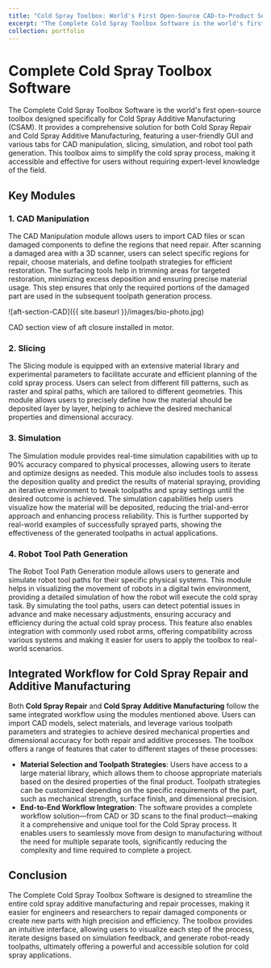 ```yaml
---
title: "Cold Spray Toolbox: World's First Open-Source CAD-to-Product Solution for Cold Spray Additive Manufacturing"
excerpt: "The Complete Cold Spray Toolbox Software is the world's first open-source toolbox designed specifically for Cold Spray Additive Manufacturing (CSAM). It provides a comprehensive solution for both Cold Spray Repair and Cold Spray Additive Manufacturing, featuring a user-friendly GUI and various tabs for CAD manipulation, slicing, simulation, and robot tool path generation. <br/><img src='/images/CS toolbox software.png'>"
collection: portfolio
---
```

# Complete Cold Spray Toolbox Software

The Complete Cold Spray Toolbox Software is the world's first open-source toolbox designed specifically for Cold Spray Additive Manufacturing (CSAM). It provides a comprehensive solution for both Cold Spray Repair and Cold Spray Additive Manufacturing, featuring a user-friendly GUI and various tabs for CAD manipulation, slicing, simulation, and robot tool path generation. This toolbox aims to simplify the cold spray process, making it accessible and effective for users without requiring expert-level knowledge of the field.

## Key Modules

### 1. CAD Manipulation
The CAD Manipulation module allows users to import CAD files or scan damaged components to define the regions that need repair. After scanning a damaged area with a 3D scanner, users can select specific regions for repair, choose materials, and define toolpath strategies for efficient restoration. The surfacing tools help in trimming areas for targeted restoration, minimizing excess deposition and ensuring precise material usage. This step ensures that only the required portions of the damaged part are used in the subsequent toolpath generation process.

![aft-section-CAD]({{ site.baseurl }}/images/bio-photo.jpg)
<figcaption>CAD section view of aft closure installed in motor.</figcaption>

### 2. Slicing
The Slicing module is equipped with an extensive material library and experimental parameters to facilitate accurate and efficient planning of the cold spray process. Users can select from different fill patterns, such as raster and spiral paths, which are tailored to different geometries. This module allows users to precisely define how the material should be deposited layer by layer, helping to achieve the desired mechanical properties and dimensional accuracy.

### 3. Simulation
The Simulation module provides real-time simulation capabilities with up to 90% accuracy compared to physical processes, allowing users to iterate and optimize designs as needed. This module also includes tools to assess the deposition quality and predict the results of material spraying, providing an iterative environment to tweak toolpaths and spray settings until the desired outcome is achieved. The simulation capabilities help users visualize how the material will be deposited, reducing the trial-and-error approach and enhancing process reliability. This is further supported by real-world examples of successfully sprayed parts, showing the effectiveness of the generated toolpaths in actual applications.

### 4. Robot Tool Path Generation
The Robot Tool Path Generation module allows users to generate and simulate robot tool paths for their specific physical systems. This module helps in visualizing the movement of robots in a digital twin environment, providing a detailed simulation of how the robot will execute the cold spray task. By simulating the tool paths, users can detect potential issues in advance and make necessary adjustments, ensuring accuracy and efficiency during the actual cold spray process. This feature also enables integration with commonly used robot arms, offering compatibility across various systems and making it easier for users to apply the toolbox to real-world scenarios.

## Integrated Workflow for Cold Spray Repair and Additive Manufacturing
Both **Cold Spray Repair** and **Cold Spray Additive Manufacturing** follow the same integrated workflow using the modules mentioned above. Users can import CAD models, select materials, and leverage various toolpath parameters and strategies to achieve desired mechanical properties and dimensional accuracy for both repair and additive processes. The toolbox offers a range of features that cater to different stages of these processes:

- **Material Selection and Toolpath Strategies**: Users have access to a large material library, which allows them to choose appropriate materials based on the desired properties of the final product. Toolpath strategies can be customized depending on the specific requirements of the part, such as mechanical strength, surface finish, and dimensional precision.
- **End-to-End Workflow Integration**: The software provides a complete workflow solution—from CAD or 3D scans to the final product—making it a comprehensive and unique tool for the Cold Spray process. It enables users to seamlessly move from design to manufacturing without the need for multiple separate tools, significantly reducing the complexity and time required to complete a project.

## Conclusion
The Complete Cold Spray Toolbox Software is designed to streamline the entire cold spray additive manufacturing and repair processes, making it easier for engineers and researchers to repair damaged components or create new parts with high precision and efficiency. The toolbox provides an intuitive interface, allowing users to visualize each step of the process, iterate designs based on simulation feedback, and generate robot-ready toolpaths, ultimately offering a powerful and accessible solution for cold spray applications.





